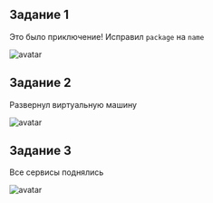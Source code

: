 ## Задание 1  

Это было приключение! Исправил `package` на `name`  

![avatar](https://skrinshoter.ru/i/100822/msoA3vdS.png?download=1&name=%D0%A1%D0%BA%D1%80%D0%B8%D0%BD%D1%88%D0%BE%D1%82%2010-08-2022%2004:06:57.png)

## Задание 2  

Развернул виртуальную машину  

![avatar](https://skrinshoter.ru/i/100822/XelCRh0r.png?download=1&name=%D0%A1%D0%BA%D1%80%D0%B8%D0%BD%D1%88%D0%BE%D1%82%2010-08-2022%2004:08:25.png)

## Задание 3

Все сервисы поднялись

![avatar](https://skrinshoter.ru/i/100822/ngM8cbYo.png?download=1&name=%D0%A1%D0%BA%D1%80%D0%B8%D0%BD%D1%88%D0%BE%D1%82%2010-08-2022%2004:11:26.png)
